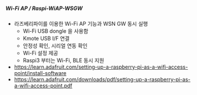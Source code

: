 ##### Wi-Fi AP / Raspi-WiAP-WSGW
- 라즈베리파이를 이용한 Wi-Fi AP 기능과 WSN GW 동시 실행
  - Wi-Fi USB dongle 을 사용함
  - Kmote USB I/F 연결 
  - 안정성 확인, 시리얼 연동 확인
  - Wi-Fi 설정 제공
  - Raspi3 부터는 Wi-Fi, BLE 동시 지원
- https://learn.adafruit.com/setting-up-a-raspberry-pi-as-a-wifi-access-point/install-software
- https://learn.adafruit.com/downloads/pdf/setting-up-a-raspberry-pi-as-a-wifi-access-point.pdf


